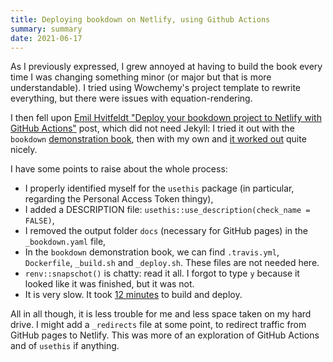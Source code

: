 ```yaml
---
title: Deploying bookdown on Netlify, using Github Actions
summary: summary
date: 2021-06-17
---
```


As I previously expressed, I grew annoyed at having to build the book every time I was changing something minor (or major but that is more understandable). I tried using Wowchemy's project template to rewrite everything, but there were issues with equation-rendering.

I then fell upon [Emil Hvitfeldt "Deploy your bookdown project to Netlify with GitHub Actions"](https://www.hvitfeldt.me/blog/bookdown-netlify-github-actions/) post, which did not need Jekyll: I tried it out with the `bookdown` [demonstration book](https://github.com/rstudio/bookdown-demo), then with my own and [it worked out](https://tiramisurules.netlify.app) quite nicely.

I have some points to raise about the whole process:

* I properly identified myself for the `usethis` package (in particular, regarding the Personal Access Token thingy),
* I added a DESCRIPTION file: `usethis::use_description(check_name = FALSE)`,
* I removed the output folder `docs` (necessary for GitHub pages) in the `_bookdown.yaml` file,
* In the `bookdown` demonstration book, we can find `.travis.yml`, `Dockerfile`, `_build.sh` and `_deploy.sh`. These files are not needed here.
* `renv::snapschot()` is chatty: read it all. I forgot to type `y` because it looked like it was finished, but it was not.
* It is very slow. It took [12 minutes](https://github.com/pyrrhamide/qessreg-netlify/runs/2847510272) to build and deploy.

All in all though, it is less trouble for me and less space taken on my hard drive. I might add a `_redirects` file at some point, to redirect traffic from GitHub pages to Netlify. This was more of an exploration of GitHub Actions and of `usethis` if anything.